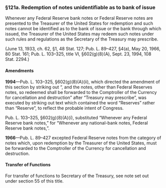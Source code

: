 ### §121a. Redemption of notes unidentifiable as to bank of issue ###

Whenever any Federal Reserve bank notes or Federal Reserve notes are presented to the Treasurer of the United States for redemption and such notes cannot be identified as to the bank of issue or the bank through which issued, the Treasurer of the United States may redeem such notes under such rules and regulations as the Secretary of the Treasury may prescribe.

(June 13, 1933, ch. 62, §1, 48 Stat. 127; Pub. L. 89–427, §4(a), May 20, 1966, 80 Stat. 161; Pub. L. 103–325, title VI, §602(g)(8)(A), Sept. 23, 1994, 108 Stat. 2294.)

#### Amendments ####

**1994**—Pub. L. 103–325, §602(g)(8)(A)(ii), which directed the amendment of this section by striking out “, and the notes, other than Federal Reserves notes, so redeemed shall be forwarded to the Comptroller of the Currency for cancellation and destruction” after “Treasury may prescribe”, was executed by striking out text which contained the word “Reserves” rather than “Reserve”, to reflect the probable intent of Congress.

Pub. L. 103–325, §602(g)(8)(A)(i), substituted “Whenever any Federal Reserve bank notes,” for “Whenever any national-bank notes, Federal Reserve bank notes,”.

**1966**—Pub. L. 89–427 excepted Federal Reserve notes from the category of notes which, upon redemption by the Treasurer of the United States, must be forwarded to the Comptroller of the Currency for cancellation and destruction.

#### Transfer of Functions ####

For transfer of functions to Secretary of the Treasury, see note set out under section 55 of this title.